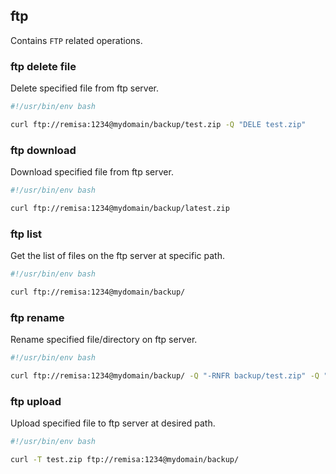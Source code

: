 ## ftp

Contains `FTP` related operations.

### ftp delete file

Delete specified file from ftp server.

```bash
#!/usr/bin/env bash

curl ftp://remisa:1234@mydomain/backup/test.zip -Q "DELE test.zip"
```

### ftp download

Download specified file from ftp server.

```bash
#!/usr/bin/env bash

curl ftp://remisa:1234@mydomain/backup/latest.zip
```

### ftp list

Get the list of files on the ftp server at specific path.

```bash
#!/usr/bin/env bash

curl ftp://remisa:1234@mydomain/backup/
```

### ftp rename

Rename specified file/directory on ftp server.

```bash
#!/usr/bin/env bash

curl ftp://remisa:1234@mydomain/backup/ -Q "-RNFR backup/test.zip" -Q "-RNTO backup/renamed.zip"
```

### ftp upload

Upload specified file to ftp server at desired path.

```bash
#!/usr/bin/env bash

curl -T test.zip ftp://remisa:1234@mydomain/backup/
```
